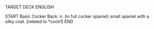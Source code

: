 TARGET DECK
ENGLISH

START
Basic
Cocker
Back: n. (in full cocker spaniel) small spaniel with a silky coat. [related to *cock1]
END
